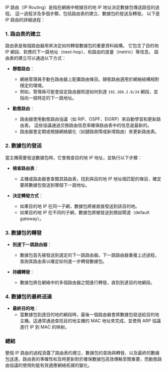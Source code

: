 IP 路由（IP Routing）是指在網絡中根據目的地 IP 地址決定數據包傳送路徑的過程。
這一過程涉及多個步驟，包括路由表的建立、數據包的發送及轉發。
以下是 IP 路由的詳細過程：

### 1. 路由表的建立

路由表是每個路由器用來決定如何轉發數據包的重要資料結構。
它包含了目的地 IP 網段、對應的下一跳地址（next-hop）、和路由的度量（metric）等信息。
路由表的建立可以通過以下方式：

- **靜態路由**：
    
    - 網絡管理員手動在路由器上配置路由條目。靜態路由適用於網絡結構相對穩定的環境。
    - 例如，管理員可能會設定路由器知道如何到達 `192.168.2.0/24` 網段，並指向一個特定的下一跳地址。
- **動態路由**：
    
    - 路由器使用動態路由協議（如 RIP、OSPF、EIGRP）來自動學習和更新路由表。
      這些協議通過交換路由信息來確保路由表中的信息是最新的。
    - 路由器會定期或根據網絡變化（如鏈路故障或新增路由）來更新路由表。

### 2. 數據包的發送

當主機需要發送數據包時，它會檢查目的地 IP 地址，並執行以下步驟：

- **檢查路由表**：
    
    - 主機或路由器會查閱其路由表，找到與目的地 IP 地址相匹配的條目，確定要將數據包發送到哪個下一跳地址。
- **決定轉發方式**：
    
    - 如果目的地 IP 在同一子網，數據包將被直接發送到該目的地。
    - 如果目的地 IP 在不同的子網，數據包將被發送到預設閘道（default gateway）。

### 3. 數據包的轉發

- **到達下一跳路由器**：
    
    - 數據包首先被發送到選定的下一跳路由器。下一跳路由器重複上述過程，查詢其路由表以確定如何進一步轉發數據包。
- **持續轉發**：
    
    - 數據包將在網絡中的多個路由器之間進行轉發，直到到達目的地網段。

### 4. 數據包的最終送達

- **最終目的地**：
    - 當數據包到達目的地的網段時，最後一個路由器會將數據包發送給目的地主機。這通常通過查找目的地主機的 MAC 地址來完成，並使用 ARP 協議進行 IP 到 MAC 的映射。

### 總結

整個 IP 路由的過程涵蓋了路由表的建立、數據包的查詢與轉發、以及最終的數據包送達。路由表的準確性和及時更新對於確保數據包高效傳輸至關重要，而動態路由協議的使用則能有效適應網絡拓撲的變化。